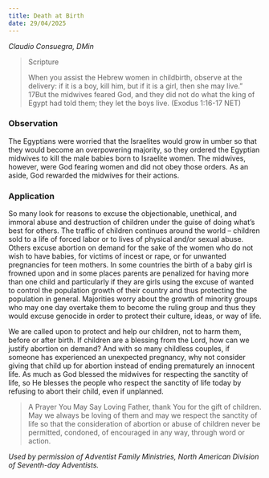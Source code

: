 ```yaml
---
title: Death at Birth
date: 29/04/2025
---
```


_Claudio Consuegra, DMin_

> <p>Scripture</p>
> When you assist the Hebrew women in childbirth, observe at the delivery: if it is a boy, kill him, but if it is a girl, then she may live.” 17But the midwives feared God, and they did not do what the king of Egypt had told them; they let the boys live. (Exodus 1:16-17 NET)

### Observation

The Egyptians were worried that the Israelites would grow in umber so that they would become an overpowering majority, so they ordered the Egyptian midwives to kill the male babies born to Israelite women. The midwives, however, were God fearing women and did not obey those orders. As an aside, God rewarded the midwives for their actions.

### Application

So many look for reasons to excuse the objectionable, unethical, and immoral abuse and destruction of children under the guise of doing what’s best for others. The traffic of children continues around the world – children sold to a life of forced labor or to lives of physical and/or sexual abuse. Others excuse abortion on demand for the sake of the women who do not wish to have babies, for victims of incest or rape, or for unwanted pregnancies for teen mothers. In some countries the birth of a baby girl is frowned upon and in some places parents are penalized for having more than one child and particularly if they are girls using the excuse of wanted to control the population growth of their country and thus protecting the population in general. Majorities worry about the growth of minority groups who may one day overtake them to become the ruling group and thus they would excuse genocide in order to protect their culture, ideas, or way of life.

We are called upon to protect and help our children, not to harm them, before or after birth. If children are a blessing from the Lord, how can we justify abortion on demand? And with so many childless couples, if someone has experienced an unexpected pregnancy, why not consider giving that child up for abortion instead of ending prematurely an innocent life. As much as God blessed the midwives for respecting the sanctity of life, so He blesses the people who respect the sanctity of life today by refusing to abort their child, even if unplanned.

> <callout>A Prayer You May Say</callout>
> Loving Father, thank You for the gift of children. May we always be loving of them and may we respect the sanctity of life so that the consideration of abortion or abuse of children never be permitted, condoned, of encouraged in any way, through word or action.

_Used by permission of Adventist Family Ministries, North American Division of Seventh-day Adventists._